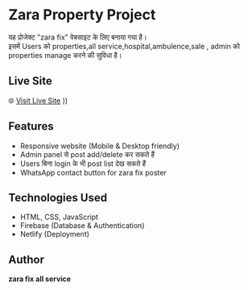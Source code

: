 # Zara Property Project

यह प्रोजेक्ट "zara fix" वेबसाइट के लिए बनाया गया है।  
इसमें Users को properties,all service,hospital,ambulence,sale , admin को properties manage करने की सुविधा है।  

## Live Site
🌐 [Visit Live Site](https://zarafix.online/)
))

## Features
- Responsive website (Mobile & Desktop friendly)  
- Admin panel से post add/delete कर सकते हैं  
- Users बिना login के भी post list देख सकते हैं  
- WhatsApp contact button for zara fix poster  

## Technologies Used
- HTML, CSS, JavaScript  
- Firebase (Database & Authentication)  
- Netlify (Deployment)  



## Author
**zara fix all service**
